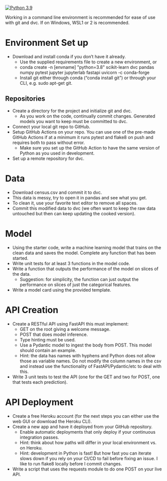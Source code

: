 [![Python 3.9](https://github.com/apolanco3225/Deploying-a-Machine-Learning-Model-on-Heroku-with-FastAPI/actions/workflows/main.yml/badge.svg)](https://github.com/apolanco3225/Deploying-a-Machine-Learning-Model-on-Heroku-with-FastAPI/actions/workflows/main.yml)

Working in a command line environment is recommended for ease of use with git and dvc. If on Windows, WSL1 or 2 is recommended.

# Environment Set up
* Download and install conda if you don’t have it already.
    * Use the supplied requirements file to create a new environment, or
    * conda create -n [envname] "python=3.8" scikit-learn dvc pandas numpy pytest jupyter jupyterlab fastapi uvicorn -c conda-forge
    * Install git either through conda (“conda install git”) or through your CLI, e.g. sudo apt-get git.

## Repositories
* Create a directory for the project and initialize git and dvc.
    * As you work on the code, continually commit changes. Generated models you want to keep must be committed to dvc.
* Connect your local git repo to GitHub.
* Setup GitHub Actions on your repo. You can use one of the pre-made GitHub Actions if at a minimum it runs pytest and flake8 on push and requires both to pass without error.
    * Make sure you set up the GitHub Action to have the same version of Python as you used in development.
* Set up a remote repository for dvc.

# Data
* Download census.csv and commit it to dvc.
* This data is messy, try to open it in pandas and see what you get.
* To clean it, use your favorite text editor to remove all spaces.
* Commit this modified data to dvc (we often want to keep the raw data untouched but then can keep updating the cooked version).

# Model
* Using the starter code, write a machine learning model that trains on the clean data and saves the model. Complete any function that has been started.
* Write unit tests for at least 3 functions in the model code.
* Write a function that outputs the performance of the model on slices of the data.
    * Suggestion: for simplicity, the function can just output the performance on slices of just the categorical features.
* Write a model card using the provided template.

# API Creation
*  Create a RESTful API using FastAPI this must implement:
    * GET on the root giving a welcome message.
    * POST that does model inference.
    * Type hinting must be used.
    * Use a Pydantic model to ingest the body from POST. This model should contain an example.
   	 * Hint: the data has names with hyphens and Python does not allow those as variable names. Do not modify the column names in the csv and instead use the functionality of FastAPI/Pydantic/etc to deal with this.
* Write 3 unit tests to test the API (one for the GET and two for POST, one that tests each prediction).

# API Deployment
* Create a free Heroku account (for the next steps you can either use the web GUI or download the Heroku CLI).
* Create a new app and have it deployed from your GitHub repository.
    * Enable automatic deployments that only deploy if your continuous integration passes.
    * Hint: think about how paths will differ in your local environment vs. on Heroku.
    * Hint: development in Python is fast! But how fast you can iterate slows down if you rely on your CI/CD to fail before fixing an issue. I like to run flake8 locally before I commit changes.
* Write a script that uses the requests module to do one POST on your live API.
